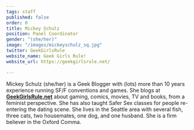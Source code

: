 ```yaml
---
tags: staff
published: false
order: 0
title: Mickey Schulz
position: Panel Coordinator
gender: "(she/her)"
image: "/images/mickeyschulz_sq.jpg"
twitter: GeekGirlsRule
website_name: Geek Girls Rule!
website_url: https://geekgirlsrule.net/

---
```

Mickey Schulz (she/her) is a Geek Blogger with (lots) more than 10 years experience running SF/F conventions and games. She blogs at [**GeekGirlsRule.net**](https://geekgirlsrule.net/) about gaming, comics, movies, TV and books, from a feminist perspective. She has also taught Safer Sex classes for people re-entering the dating scene. She lives in the Seattle area with several fish, three cats, two housemates, one dog, and one husband. She is a firm believer in the Oxford Comma.